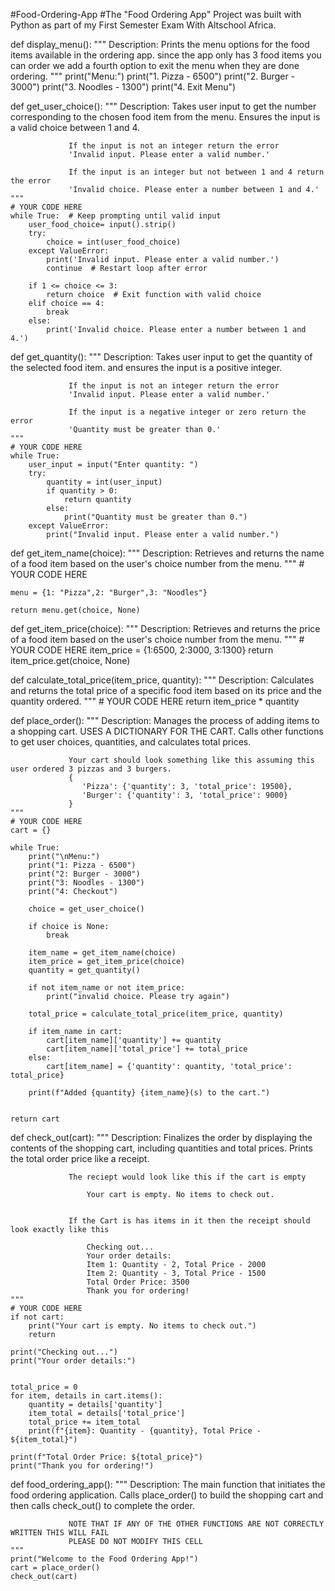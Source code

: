 #Food-Ordering-App
#The "Food Ordering App" Project was built with Python as part of my First Semester Exam With Altschool Africa.

def display_menu():
    """
    Description: Prints the menu options for the food items available in the ordering app.
                 since the app only has 3 food items you can order we add a fourth option to exit
                 the menu when they are done ordering.
    """
    print("Menu:")
    print("1. Pizza - 6500")
    print("2. Burger - 3000")
    print("3. Noodles - 1300")
    print("4. Exit Menu")

def get_user_choice():
    """
    Description: Takes user input to get the number corresponding to the chosen food item from the menu.
                 Ensures the input is a valid choice between 1 and 4.
                 
                 If the input is not an integer return the error 
                 'Invalid input. Please enter a valid number.' 
                 
                 If the input is an integer but not between 1 and 4 return the error
                 'Invalid choice. Please enter a number between 1 and 4.' 
    """
    # YOUR CODE HERE
    while True:  # Keep prompting until valid input
        user_food_choice= input().strip()
        try:
            choice = int(user_food_choice)
        except ValueError:
            print('Invalid input. Please enter a valid number.')
            continue  # Restart loop after error
            
        if 1 <= choice <= 3:
            return choice  # Exit function with valid choice
        elif choice == 4:
            break
        else:
            print('Invalid choice. Please enter a number between 1 and 4.')

def get_quantity():
    """
    Description: Takes user input to get the quantity of the selected food item.
                 and ensures the input is a positive integer.

                 If the input is not an integer return the error 
                 'Invalid input. Please enter a valid number.' 
                 
                 If the input is a negative integer or zero return the error
                 'Quantity must be greater than 0.'
    """
    # YOUR CODE HERE
    while True:
        user_input = input("Enter quantity: ")
        try:
            quantity = int(user_input)
            if quantity > 0:
                return quantity
            else:
                print("Quantity must be greater than 0.")
        except ValueError:
            print("Invalid input. Please enter a valid number.")

def get_item_name(choice):
    """
    Description: Retrieves and returns the name of a food item 
    based on the user's choice number from the menu.
    """
    # YOUR CODE HERE
    
    menu = {1: "Pizza",2: "Burger",3: "Noodles"}

    return menu.get(choice, None)

def get_item_price(choice):
    """
    Description: Retrieves and returns the price of a food item based on 
    the user's choice number from the menu.
    """
    # YOUR CODE HERE
    item_price = {1:6500, 2:3000, 3:1300}
    return item_price.get(choice, None)

def calculate_total_price(item_price, quantity):
    """
    Description: Calculates and returns the total price of a specific food item 
    based on its price and the quantity ordered.
    """
    # YOUR CODE HERE
    return item_price * quantity

def place_order():
    """
    Description: Manages the process of adding items to a shopping cart. 
                 USES A DICTIONARY FOR THE CART.
                 Calls other functions to get user choices, quantities, and calculates total prices.

                 Your cart should look something like this assuming this user ordered 3 pizzas and 3 burgers.
                 {
                    'Pizza': {'quantity': 3, 'total_price': 19500},
                    'Burger': {'quantity': 3, 'total_price': 9000}
                 }
    """
    # YOUR CODE HERE
    cart = {}
    
    while True:
        print("\nMenu:")
        print("1: Pizza - 6500")
        print("2: Burger - 3000")
        print("3: Noodles - 1300")
        print("4: Checkout")
        
        choice = get_user_choice()
       
        if choice is None:
            break
        
        item_name = get_item_name(choice)
        item_price = get_item_price(choice)
        quantity = get_quantity()

        if not item_name or not item_price:
            print("invalid choice. Please try again")
        
        total_price = calculate_total_price(item_price, quantity)
        
        if item_name in cart:
            cart[item_name]['quantity'] += quantity
            cart[item_name]['total_price'] += total_price 
        else:
            cart[item_name] = {'quantity': quantity, 'total_price': total_price}
        
        print(f"Added {quantity} {item_name}(s) to the cart.")
    
    
    return cart

def check_out(cart):
    """
    Description: Finalizes the order by displaying the contents of the shopping cart, including quantities and total prices.
                 Prints the total order price like a receipt.

                 The reciept would look like this if the cart is empty
                 
                     Your cart is empty. No items to check out.


                 If the Cart is has items in it then the receipt should look exactly like this

                     Checking out...
                     Your order details:
                     Item 1: Quantity - 2, Total Price - 2000
                     Item 2: Quantity - 3, Total Price - 1500
                     Total Order Price: 3500
                     Thank you for ordering!
    """
    # YOUR CODE HERE
    if not cart:
        print("Your cart is empty. No items to check out.")
        return

    print("Checking out...")
    print("Your order details:")
    

    total_price = 0
    for item, details in cart.items():
        quantity = details['quantity']
        item_total = details['total_price']
        total_price += item_total
        print(f"{item}: Quantity - {quantity}, Total Price - ${item_total}")
    
    print(f"Total Order Price: ${total_price}")
    print("Thank you for ordering!")
    
def food_ordering_app():
    """
    Description: The main function that initiates the food ordering application.
                 Calls place_order() to build the shopping cart and then calls check_out() to complete the order.

                 NOTE THAT IF ANY OF THE OTHER FUNCTIONS ARE NOT CORRECTLY WRITTEN THIS WILL FAIL
                 PLEASE DO NOT MODIFY THIS CELL
    """
    print("Welcome to the Food Ordering App!")
    cart = place_order()
    check_out(cart)